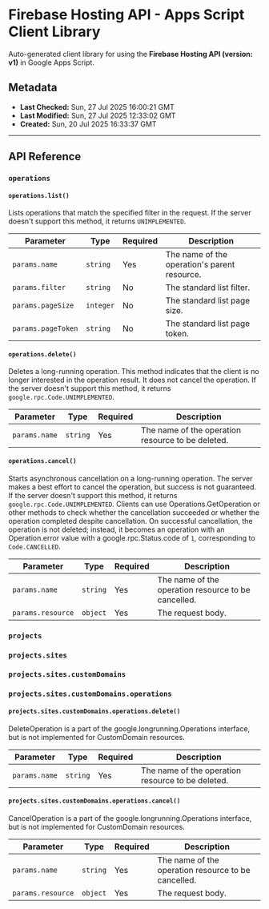 # Firebase Hosting API - Apps Script Client Library

Auto-generated client library for using the **Firebase Hosting API (version: v1)** in Google Apps Script.

## Metadata

- **Last Checked:** Sun, 27 Jul 2025 16:00:21 GMT
- **Last Modified:** Sun, 27 Jul 2025 12:33:02 GMT
- **Created:** Sun, 20 Jul 2025 16:33:37 GMT



---

## API Reference

### `operations`

#### `operations.list()`

Lists operations that match the specified filter in the request. If the server doesn't support this method, it returns `UNIMPLEMENTED`.

| Parameter | Type | Required | Description |
|---|---|---|---|
| `params.name` | `string` | Yes | The name of the operation's parent resource. |
| `params.filter` | `string` | No | The standard list filter. |
| `params.pageSize` | `integer` | No | The standard list page size. |
| `params.pageToken` | `string` | No | The standard list page token. |

#### `operations.delete()`

Deletes a long-running operation. This method indicates that the client is no longer interested in the operation result. It does not cancel the operation. If the server doesn't support this method, it returns `google.rpc.Code.UNIMPLEMENTED`.

| Parameter | Type | Required | Description |
|---|---|---|---|
| `params.name` | `string` | Yes | The name of the operation resource to be deleted. |

#### `operations.cancel()`

Starts asynchronous cancellation on a long-running operation. The server makes a best effort to cancel the operation, but success is not guaranteed. If the server doesn't support this method, it returns `google.rpc.Code.UNIMPLEMENTED`. Clients can use Operations.GetOperation or other methods to check whether the cancellation succeeded or whether the operation completed despite cancellation. On successful cancellation, the operation is not deleted; instead, it becomes an operation with an Operation.error value with a google.rpc.Status.code of `1`, corresponding to `Code.CANCELLED`.

| Parameter | Type | Required | Description |
|---|---|---|---|
| `params.name` | `string` | Yes | The name of the operation resource to be cancelled. |
| `params.resource` | `object` | Yes | The request body. |

### `projects`

### `projects.sites`

### `projects.sites.customDomains`

### `projects.sites.customDomains.operations`

#### `projects.sites.customDomains.operations.delete()`

DeleteOperation is a part of the google.longrunning.Operations interface, but is not implemented for CustomDomain resources.

| Parameter | Type | Required | Description |
|---|---|---|---|
| `params.name` | `string` | Yes | The name of the operation resource to be deleted. |

#### `projects.sites.customDomains.operations.cancel()`

CancelOperation is a part of the google.longrunning.Operations interface, but is not implemented for CustomDomain resources.

| Parameter | Type | Required | Description |
|---|---|---|---|
| `params.name` | `string` | Yes | The name of the operation resource to be cancelled. |
| `params.resource` | `object` | Yes | The request body. |